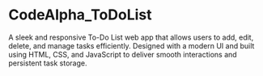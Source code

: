 # CodeAlpha_ToDoList
A sleek and responsive To-Do List web app that allows users to add, edit, delete, and manage tasks efficiently. Designed with a modern UI and built using HTML, CSS, and JavaScript to deliver smooth interactions and persistent task storage.
